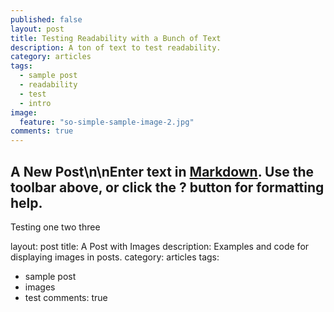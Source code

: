 ```yaml
---
published: false
layout: post
title: Testing Readability with a Bunch of Text
description: A ton of text to test readability.
category: articles
tags: 
  - sample post
  - readability
  - test
  - intro
image: 
  feature: "so-simple-sample-image-2.jpg"
comments: true
---
```


## A New Post\n\nEnter text in [Markdown](http://daringfireball.net/projects/markdown/). Use the toolbar above, or click the **?** button for formatting help.

Testing one two three

layout: post
title: A Post with Images
description: Examples and code for displaying images in posts.
category: articles
tags: 
  - sample post
  - images
  - test
comments: true
